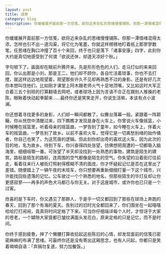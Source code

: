 ```yaml
---
layout: post
title: 遥寄
category: blog
description: 你缓缓展开面前那一方信笺，欲将近来杂乱的思绪慢慢铺陈。但那一潭情绪混得太浓，怎样也引不出一道沟渠，将它化为笔墨，你就这样楞楞地盯着纸上那寥寥数笔，任思绪在胸口冲撞了百十个来回，终于也只是落下「诸事安康」四字，此刻你大约是真切地感受到了何谓「欲说······
---
```

你缓缓展开面前那一方信笺，欲将近来杂乱的思绪慢慢铺陈。但那一潭情绪混得太浓，怎样也引不出一道沟渠，将它化为笔墨，你就这样楞楞地盯着纸上那寥寥数笔，任思绪在胸口冲撞了百十个来回，终于也只是落下「诸事安康」四字，此刻你大约是真切地感受到了何谓「欲说还休，却道天凉好个秋。」

字句顿下了，画面却在眼前升腾开来。先是形形色色的人们，走马灯似的来来回回，你认出那是小刘，那是王二，他们却不顾你，各自忙活着琐事，你也不去打搅，就这样远远地观望着，观望那些许久不见却再熟悉不过的身影。还是有好几次你本想叫住他们，比如刚才课堂上阿木跟老师火气十足地顶嘴，又比如这时大军正合着三五个别班的打算翻墙去网吧，或者球场上因为言语不合正在跟别人推搡的老陈，眼瞅着快动起拳脚来……最终你还是笑笑走开，你说生活嘛，本该有点小波澜。

你还想着寻找更多的身影，人们却一瞬间都散了，似舞台落幕一般。紧跟着一阵颠簸，你从恍惚中清醒过来，四下瞧瞧才发现是身在火车上。你曾说火车像摇篮，小时候睡在摇篮里，听着母亲的摇篮曲，一梦告别了童年，如今睡在火车上，伴着火车的摇篮曲，一梦告别了故乡。以前不喜欢火车，觉得它是一切离愁别绪的始作俑者，你自己也笑了，为这荒唐的逻辑。但此刻你却出奇的喜欢这火车，因为此次的目的地，名为故乡。待到下车，你兴奋得四处张望，彷佛想把周遭的一切都吸入脑海里，细细咀嚼一番。可张望了半天却没找到一处熟悉的事物，建筑是陌生的建筑，路标是陌生的路标，连周围的空气都像是陌生的空气。你失望的沿着街灯往前走，看着往来行人被街灯照射得模糊不清的面庞，你才怀疑起记忆是否在这里出了差错。随便踏上了一辆午夜的末班车，你只想要再重新细细打量一下这个城市，兴许能找回些遗落的记忆。公车驶过一个个熟悉的地名，但那些陌生的华灯反却让你更感寂寥——再多的声色犬马都已与你无关。对于这座城市，或许你也已只是一个过客。

欣喜的是下车时，你又遇见了那群人，于是乎一切又都回到了那些在球场上奔跑的春天，回到了那个有海的夏天。告别过的旧时光全都回来了，你们围坐在一起嘻嘻哈哈打打闹闹，竟真将时间定格了下来。可当你仔细端详每个人时，才惊讶于大家的苍老，一个罅隙大家竟都已皱纹满面头发花白，原来定格的只是记忆，而不是时间。

你终于感到疲惫，抻了个懒腰打算收拾起这些陈旧的心情，却发现面前的信笺已密密麻麻的布满了思绪。可最终你还是没有寄出这厢思念，也有人问起，你都只是笑着喃喃自语：「弃捐勿复道，努力加餐饭。」
